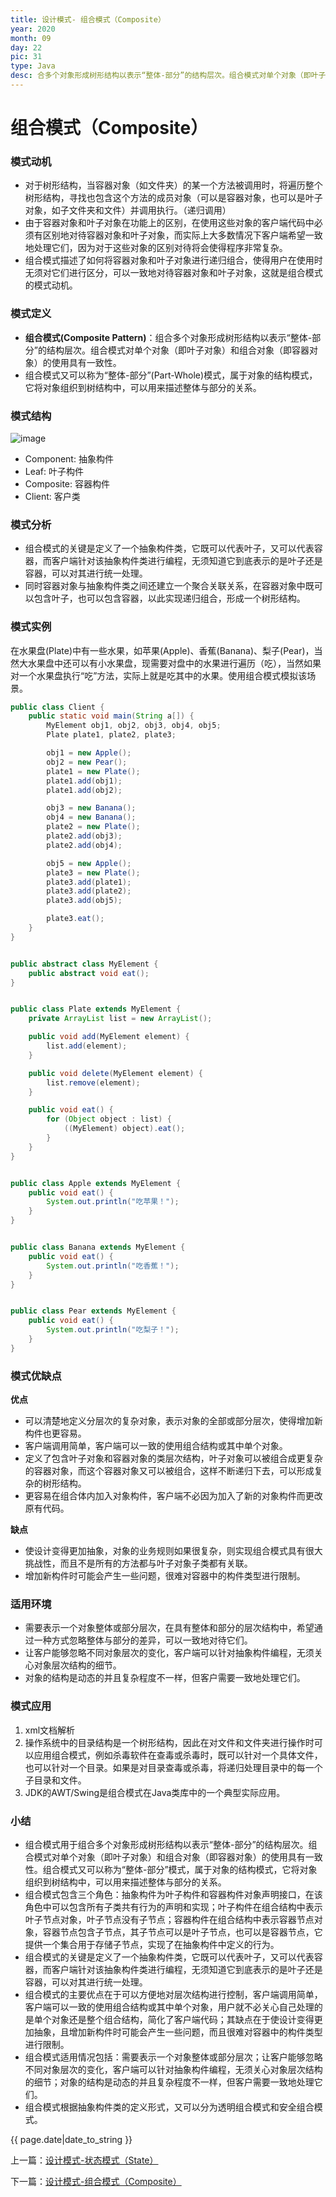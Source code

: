 ```yaml
---
title: 设计模式- 组合模式（Composite）
year: 2020
month: 09
day: 22
pic: 31
type: Java
desc: 合多个对象形成树形结构以表示“整体-部分”的结构层次。组合模式对单个对象（即叶子对象）和组合对象（即容器对象）的使用具有一致性。属于对象的结构模式。...
---
```


# 组合模式（Composite）

### 模式动机

- 对于树形结构，当容器对象（如文件夹）的某一个方法被调用时，将遍历整个树形结构，寻找也包含这个方法的成员对象（可以是容器对象，也可以是叶子对象，如子文件夹和文件）并调用执行。（递归调用）
- 由于容器对象和叶子对象在功能上的区别，在使用这些对象的客户端代码中必须有区别地对待容器对象和叶子对象，而实际上大多数情况下客户端希望一致地处理它们，因为对于这些对象的区别对待将会使得程序非常复杂。
- 组合模式描述了如何将容器对象和叶子对象进行递归组合，使得用户在使用时无须对它们进行区分，可以一致地对待容器对象和叶子对象，这就是组合模式的模式动机。


### 模式定义

- **组合模式(Composite Pattern)**：组合多个对象形成树形结构以表示“整体-部分”的结构层次。组合模式对单个对象（即叶子对象）和组合对象（即容器对象）的使用具有一致性。
- 组合模式又可以称为“整体-部分”(Part-Whole)模式，属于对象的结构模式，它将对象组织到树结构中，可以用来描述整体与部分的关系。

### 模式结构

![image](https://mr-lanlin.github.io/images/1/%E7%BB%84%E5%90%88%E6%A8%A1%E5%BC%8F.png)

- Component: 抽象构件
- Leaf: 叶子构件
- Composite: 容器构件
- Client: 客户类

### 模式分析

- 组合模式的关键是定义了一个抽象构件类，它既可以代表叶子，又可以代表容器，而客户端针对该抽象构件类进行编程，无须知道它到底表示的是叶子还是容器，可以对其进行统一处理。
- 同时容器对象与抽象构件类之间还建立一个聚合关联关系，在容器对象中既可以包含叶子，也可以包含容器，以此实现递归组合，形成一个树形结构。

### 模式实例

在水果盘(Plate)中有一些水果，如苹果(Apple)、香蕉(Banana)、梨子(Pear)，当然大水果盘中还可以有小水果盘，现需要对盘中的水果进行遍历（吃），当然如果对一个水果盘执行“吃”方法，实际上就是吃其中的水果。使用组合模式模拟该场景。

```java
public class Client {
    public static void main(String a[]) {
        MyElement obj1, obj2, obj3, obj4, obj5;
        Plate plate1, plate2, plate3;

        obj1 = new Apple();
        obj2 = new Pear();
        plate1 = new Plate();
        plate1.add(obj1);
        plate1.add(obj2);

        obj3 = new Banana();
        obj4 = new Banana();
        plate2 = new Plate();
        plate2.add(obj3);
        plate2.add(obj4);

        obj5 = new Apple();
        plate3 = new Plate();
        plate3.add(plate1);
        plate3.add(plate2);
        plate3.add(obj5);

        plate3.eat();
    }
}


public abstract class MyElement {
    public abstract void eat();
}


public class Plate extends MyElement {
    private ArrayList list = new ArrayList();

    public void add(MyElement element) {
        list.add(element);
    }

    public void delete(MyElement element) {
        list.remove(element);
    }

    public void eat() {
        for (Object object : list) {
            ((MyElement) object).eat();
        }
    }
}


public class Apple extends MyElement {
    public void eat() {
        System.out.println("吃苹果！");
    }
}


public class Banana extends MyElement {
    public void eat() {
        System.out.println("吃香蕉！");
    }
}


public class Pear extends MyElement {
    public void eat() {
        System.out.println("吃梨子！");
    }
}
```

### 模式优缺点

**优点**

- 可以清楚地定义分层次的复杂对象，表示对象的全部或部分层次，使得增加新构件也更容易。
- 客户端调用简单，客户端可以一致的使用组合结构或其中单个对象。
- 定义了包含叶子对象和容器对象的类层次结构，叶子对象可以被组合成更复杂的容器对象，而这个容器对象又可以被组合，这样不断递归下去，可以形成复杂的树形结构。
- 更容易在组合体内加入对象构件，客户端不必因为加入了新的对象构件而更改原有代码。

**缺点**

- 使设计变得更加抽象，对象的业务规则如果很复杂，则实现组合模式具有很大挑战性，而且不是所有的方法都与叶子对象子类都有关联。
- 增加新构件时可能会产生一些问题，很难对容器中的构件类型进行限制。

### 适用环境

- 需要表示一个对象整体或部分层次，在具有整体和部分的层次结构中，希望通过一种方式忽略整体与部分的差异，可以一致地对待它们。
- 让客户能够忽略不同对象层次的变化，客户端可以针对抽象构件编程，无须关心对象层次结构的细节。
- 对象的结构是动态的并且复杂程度不一样，但客户需要一致地处理它们。

### 模式应用

1. xml文档解析
2. 操作系统中的目录结构是一个树形结构，因此在对文件和文件夹进行操作时可以应用组合模式，例如杀毒软件在查毒或杀毒时，既可以针对一个具体文件，也可以针对一个目录。如果是对目录查毒或杀毒，将递归处理目录中的每一个子目录和文件。 
3. JDK的AWT/Swing是组合模式在Java类库中的一个典型实际应用。

### 小结

- 组合模式用于组合多个对象形成树形结构以表示“整体-部分”的结构层次。组合模式对单个对象（即叶子对象）和组合对象（即容器对象）的使用具有一致性。组合模式又可以称为“整体-部分”模式，属于对象的结构模式，它将对象组织到树结构中，可以用来描述整体与部分的关系。
- 组合模式包含三个角色：抽象构件为叶子构件和容器构件对象声明接口，在该角色中可以包含所有子类共有行为的声明和实现；叶子构件在组合结构中表示叶子节点对象，叶子节点没有子节点；容器构件在组合结构中表示容器节点对象，容器节点包含子节点，其子节点可以是叶子节点，也可以是容器节点，它提供一个集合用于存储子节点，实现了在抽象构件中定义的行为。
- 组合模式的关键是定义了一个抽象构件类，它既可以代表叶子，又可以代表容器，而客户端针对该抽象构件类进行编程，无须知道它到底表示的是叶子还是容器，可以对其进行统一处理。
- 组合模式的主要优点在于可以方便地对层次结构进行控制，客户端调用简单，客户端可以一致的使用组合结构或其中单个对象，用户就不必关心自己处理的是单个对象还是整个组合结构，简化了客户端代码；其缺点在于使设计变得更加抽象，且增加新构件时可能会产生一些问题，而且很难对容器中的构件类型进行限制。
- 组合模式适用情况包括：需要表示一个对象整体或部分层次；让客户能够忽略不同对象层次的变化，客户端可以针对抽象构件编程，无须关心对象层次结构的细节；对象的结构是动态的并且复杂程度不一样，但客户需要一致地处理它们。
- 组合模式根据抽象构件类的定义形式，又可以分为透明组合模式和安全组合模式。

{{ page.date|date_to_string }}

<p>上一篇：<a href="https://mr-lanlin.github.io/2020/09/03/设计模式-状态模式.html">设计模式-状态模式（State）</a></p>

<p>下一篇：<a href="https://mr-lanlin.github.io/2020/09/22/设计模式-组合模式.html">设计模式-组合模式（Composite）</a></p>